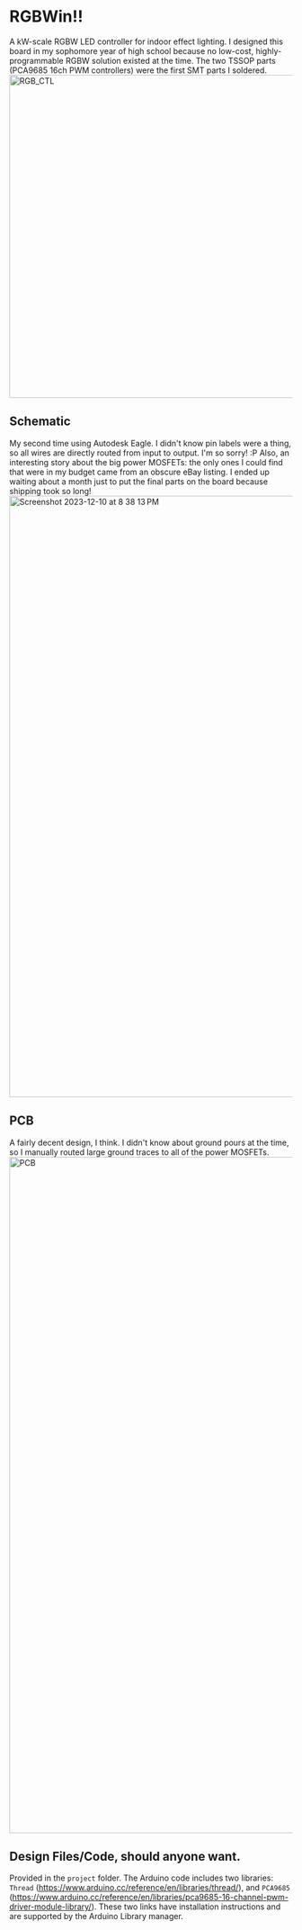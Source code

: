 # RGBWin!!
A kW-scale RGBW LED controller for indoor effect lighting. I designed this board in my sophomore year of high school because no low-cost, highly-programmable RGBW solution existed at the time. The two TSSOP parts (PCA9685 16ch PWM controllers) were the first SMT parts I soldered. 
<img width="574" alt="RGB_CTL" src="https://github.com/Eemac/RGBWin/assets/28767801/6c384f1c-3ea0-4cce-a8fe-c2e29c577260">

## Schematic
My second time using Autodesk Eagle. I didn't know pin labels were a thing, so all wires are directly routed from input to output. I'm so sorry! :P Also, an interesting story about the big power MOSFETs: the only ones I could find that were in my budget came from an obscure eBay listing. I ended up waiting about a month just to put the final parts on the board because shipping took so long! 
<img width="1069" alt="Screenshot 2023-12-10 at 8 38 13 PM" src="https://github.com/Eemac/RGBWin/assets/28767801/3c736e16-e352-4de5-9565-e856c31945ce">

## PCB
A fairly decent design, I think. I didn't know about ground pours at the time, so I manually routed large ground traces to all of the power MOSFETs.
<img width="1202" alt="PCB" src="https://github.com/Eemac/RGBWin/assets/28767801/6b74a802-0593-4c2d-a868-0058d82da56c">

## Design Files/Code, should anyone want.
Provided in the `project` folder.
The Arduino code includes two libraries: `Thread` (https://www.arduino.cc/reference/en/libraries/thread/), and `PCA9685` (https://www.arduino.cc/reference/en/libraries/pca9685-16-channel-pwm-driver-module-library/). These two links have installation instructions and are supported by the Arduino Library manager.

